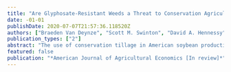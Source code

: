 ```yaml
---
title: "Are Glyphosate-Resistant Weeds a Threat to Conservation Agriculture? Evidence from Tillage Practices in Soybean"
date: -01-01
publishDate: 2020-07-07T21:57:36.118520Z
authors: ["Braeden Van Deynze", "Scott M. Swinton", "David A. Hennessy"]
publication_types: ["2"]
abstract: "The use of conservation tillage in American soybean production has become increasingly common since the 1950’s, improving soil health, reducing soil erosion, and reducing fuel consumption. This trend has been reinforced by the availability of the general-purpose herbicide glyphosate and glyphosate-resistant seed genetics since the mid-1990’s. Weeds have since evolved to resist glyphosate, reducing its effectiveness. In this paper, we provide evidence that the spread of glyphosate-resistant weeds is responsible for significant reductions in the use of conservation tillage in soybean production. To capture the effects of glyphosate-resistant weeds on tillage adoption, we estimate a probit model of tillage choice, using a large panel of field-level soybean management decisions from across the United States, spanning 1999-2016. We find that while the first two glyphosate-resistant weed species have little effect on tillage practices, by the time that eight glyphosate-resistant weed species are present, conservation tillage use falls by 5.7 percentage points and no-tillage use falls by 10.0 percentage points. Using a simple benefit transfer model to illustrate how these results can be applied, we conservatively estimate that between 2005 and 2016, farmers’ tillage responses to the spread of glyphosate-resistant weeds have caused water quality and climate damages valued at nearly $390 million. This total is likely to grow as glyphosate-resistance becomes more widespread and farmers continue to turn to tillage for supplemental weed control."
featured: false
publication: "*American Journal of Agricultural Economics [In review]*"
---
```


